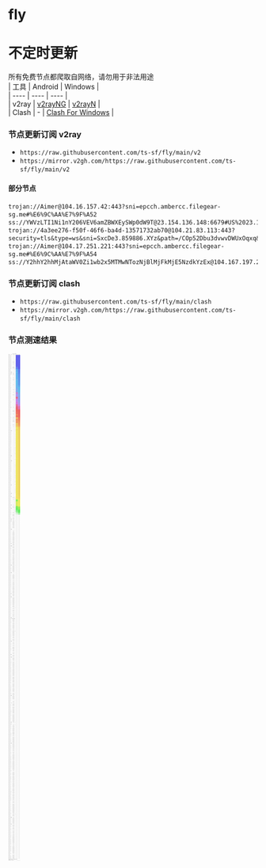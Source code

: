 # fly
# 不定时更新
所有免费节点都爬取自网络，请勿用于非法用途  
|  工具  | Android  | Windows  |  
|  ----  | ----   | ----  |  
| v2ray  | [v2rayNG](https://github.com/2dust/v2rayNG/releases) | [v2rayN](https://github.com/2dust/v2rayN/releases) |  
| Clash  | - | [Clash For Windows](https://github.com/2dust/clashN/releases) | 
  
### 节点更新订阅  v2ray
- `https://raw.githubusercontent.com/ts-sf/fly/main/v2`  
- `https://mirror.v2gh.com/https://raw.githubusercontent.com/ts-sf/fly/main/v2`  

#### 部分节点  
``` 
trojan://Aimer@104.16.157.42:443?sni=epcch.ambercc.filegear-sg.me#%E6%9C%AA%E7%9F%A52
ss://YWVzLTI1Ni1nY206VEV6amZBWXEySWp0dW9T@23.154.136.148:6679#US%2023.1KB%2Fs
trojan://4a3ee276-f50f-46f6-ba4d-13571732ab70@104.21.83.113:443?security=tls&type=ws&sni=SxcDe3.859886.XYz&path=/COp52Dbu3dvwvDWUxOqxq&host=sxcde3.859886.xyz#%E6%9C%AA%E7%9F%A53
trojan://Aimer@104.17.251.221:443?sni=epcch.ambercc.filegear-sg.me#%E6%9C%AA%E7%9F%A54
ss://Y2hhY2hhMjAtaWV0Zi1wb2x5MTMwNTozNjBlMjFkMjE5NzdkYzEx@104.167.197.25:57456#US2%20967.1KB%2Fs
```
### 节点更新订阅  clash
- `https://raw.githubusercontent.com/ts-sf/fly/main/clash`  
- `https://mirror.v2gh.com/https://raw.githubusercontent.com/ts-sf/fly/main/clash`  

### 节点测速结果
![image](traffic.png)
